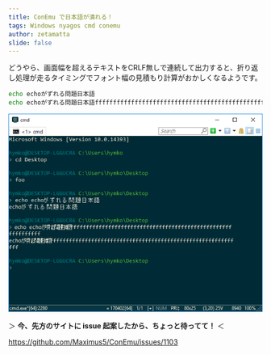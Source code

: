```yaml
---
title: ConEmu で日本語が潰れる！
tags: Windows nyagos cmd conemu
author: zetamatta
slide: false
---
```

どうやら、画面幅を超えるテキストをCRLF無しで連続して出力すると、折り返し処理が走るタイミングでフォント幅の見積もり計算がおかしくなるようです。

```foo.cmd
echo echoがずれる問題日本語
echo echoがずれる問題日本語fffffffffffffffffffffffffffffffffffffffffffffffffffffffffffff
```


![image](a45fb037-925c-450b-a47f-e6a5d91d9edd.png)

＞ **今、先方のサイトに issue 起案したから、ちょっと待ってて！** ＜

https://github.com/Maximus5/ConEmu/issues/1103

